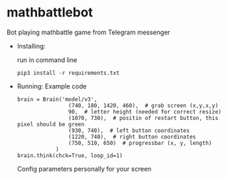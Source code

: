 # mathbattlebot

 Bot playing mathbattle game from Telegram messenger

* Installing:
    
    run in command line

    ```
    pip3 install -r requirements.txt
    ```
* Running:
    Example code
    ```
    brain = Brain('model/v3',
                    (740, 180, 1420, 460),  # grab screen (x,y,x,y)
                    90,  # letter height (needed for correct resize)
                    (1070, 730),  # positin of restart button, this pixel should be green
                    (930, 740),  # left button coordinates
                    (1220, 740),  # right button coordinates
                    (750, 510, 650)  # progressbar (x, y, length)
                )
    brain.think(chck=True, loop_id=1)
    ```
    Config parameters personally for your screen
